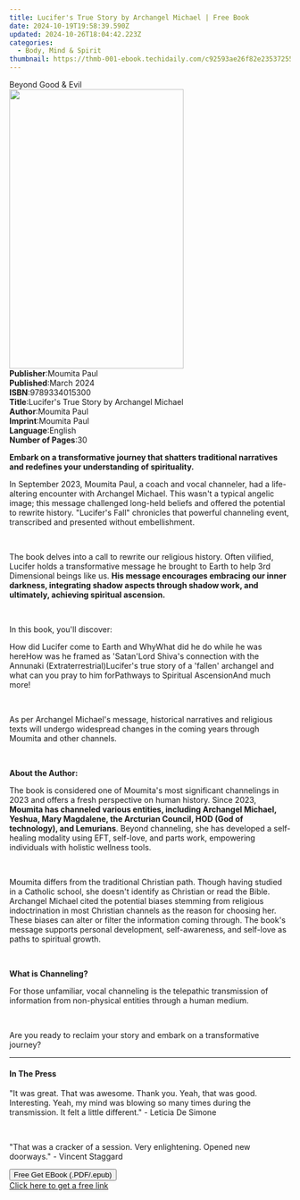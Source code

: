 ```yaml
---
title: Lucifer's True Story by Archangel Michael | Free Book
date: 2024-10-19T19:58:39.590Z
updated: 2024-10-26T18:04:42.223Z
categories:
  - Body, Mind & Spirit
thumbnail: https://thmb-001-ebook.techidaily.com/c92593ae26f82e2353725502526b520aa38e76d130e90efce4e29c5dd1f37563.jpg
---
```

<main id="book-container">
  <div class="flex flex-col">
    <div class="book-brief flex-1 py-6 px-4 sm:p-6 md:py-10 md:px-8">
      <!-- brief-->
      <div class="book-brief-main">Beyond Good & Evil</div>
    </div>
    <div
      class="book-meta-info flex-1 grid gap-4 col-start-1 col-end-3 row-start-1 sm:mb-6 sm:grid-cols-4 lg:gap-6 lg:col-start-2 lg:row-end-6 lg:row-span-6 lg:mb-0"
    >
      <div
        class="book-meta-info-left place-content-center mt-4 p-4 text-sm leading-6 col-start-2 col-span-2 dark:text-slate-400"
      >
        <img
          class="w-full h-500 object-cover rounded-lg sm:h-255 sm:col-span-2 lg:col-span-full"
          src="https://img-001-ebook.techidaily.com/780ba53fb1f1952003186b5982945b552faae5ac845c0d2e90396bfd1b567812.jpg"
          alt=""
          width="312"
          height="500"
        />
      </div>
      <div
        class="book-meta-info-right mt-2 col-start-1 row-start-2 col-span-3 self-center"
      >
        <!-- meta data  -->
        <div class="flex flex-col px-4 md:px-8">
          <div class="flex-1">
            <strong>Publisher</strong>:<span class="px-2">Moumita Paul</span>
          </div>
          <div class="flex-1">
            <strong>Published</strong>:<span class="px-2">March 2024</span>
          </div>
          <div class="flex-1">
            <strong>ISBN</strong>:<span class="px-2">9789334015300</span>
          </div>
          <div class="flex-1">
            <strong>Title</strong>:<span class="px-2"
              >Lucifer&#39;s True Story by Archangel Michael</span
            >
          </div>
          <div class="flex-1">
            <strong>Author</strong>:<span class="px-2">Moumita Paul</span>
          </div>
          <div class="flex-1">
            <strong>Imprint</strong>:<span class="px-2">Moumita Paul</span>
          </div>
          <div class="flex-1">
            <strong>Language</strong>:<span class="px-2">English</span>
          </div>
          <div class="flex-1">
            <strong>Number of Pages</strong>:<span class="px-2">30</span>
          </div>
        </div>
      </div>
    </div>
    <div class="book-description flex-1 py-6 px-4 sm:p-6 md:py-10 md:px-8">
      <div class="book-description-main">
        <div accordion-content="" id="description">
          <p>
            <strong
              >Embark on a transformative journey that shatters traditional
              narratives and redefines your understanding of
              spirituality.</strong
            >
          </p>
          <p>
            In September 2023, Moumita Paul, a coach and vocal channeler, had a
            life-altering encounter with Archangel Michael. This wasn't a
            typical angelic image; this message challenged long-held beliefs and
            offered the potential to rewrite history. "Lucifer's Fall"
            chronicles that powerful channeling event, transcribed and presented
            without embellishment.
          </p>
          <p><br /></p>
          <p>
            The book delves into a call to rewrite our religious history. Often
            vilified, Lucifer holds a transformative message he brought to Earth
            to help 3rd Dimensional beings like us.
            <strong
              >His message encourages embracing our inner darkness, integrating
              shadow aspects through shadow work, and ultimately, achieving
              spiritual ascension.</strong
            >
          </p>
          <p><br /></p>
          <p>In this book, you'll discover:</p>
          How did Lucifer come to Earth and WhyWhat did he do while he was
          hereHow was he framed as 'Satan'Lord Shiva's connection with the
          Annunaki (Extraterrestrial)Lucifer's true story of a 'fallen'
          archangel&nbsp;and what can you pray to him forPathways to Spiritual
          AscensionAnd much more!
          <p><br /></p>
          <p>
            As per Archangel Michael's message, historical narratives and
            religious texts will undergo widespread changes in the coming years
            through Moumita and other channels.
          </p>
          <p><br /></p>
          <p><strong>About the Author:</strong></p>
          <p>
            The book is considered one of Moumita's most significant channelings
            in 2023 and offers a fresh perspective on human history. Since 2023,
            <strong
              >Moumita has channeled various entities, including Archangel
              Michael, Yeshua, Mary Magdalene, the Arcturian Council, HOD (God
              of technology), and Lemurians</strong
            >. Beyond channeling, she has developed a self-healing modality
            using EFT, self-love, and parts work, empowering individuals with
            holistic wellness tools.
          </p>
          <p><br /></p>
          <p>
            Moumita differs from the traditional Christian path. Though having
            studied in a Catholic school, she doesn't identify as Christian or
            read the Bible. Archangel Michael cited the potential biases
            stemming from religious indoctrination in most Christian channels as
            the reason for choosing her. These biases can alter or filter the
            information coming through. The book's message supports personal
            development, self-awareness, and self-love as paths to spiritual
            growth.
          </p>
          <p><br /></p>
          <p><strong>What is Channeling?</strong></p>
          <p>
            For those unfamiliar, vocal channeling is the telepathic
            transmission of information from non-physical entities through a
            human medium.&nbsp;
          </p>
          <p><br /></p>
          <p>
            Are you ready to reclaim your story and embark on a transformative
            journey?
          </p>
        </div>
        <div class="accordion-fader"></div>
      </div>
    </div>
    <div class="book-excerpts flex-1 py-6 px-4 sm:p-6 md:py-10 md:px-8">
      <!-- excerpts-->
      <div class="book-excerpts-main">
        <hr />
        <h4 class="placeholder placeholder-heading">
          <span>In The Press</span>
        </h4>
        <p></p>
        <p>
          "It was great. That was awesome. Thank you. Yeah, that was good.
          Interesting.&nbsp;Yeah, my mind was blowing so many times during the
          transmission.&nbsp;It felt a little different." - Leticia De Simone
        </p>
        <p><br /></p>
        <p>
          "That was a cracker of a session. Very enlightening. Opened new
          doorways." - Vincent Staggard
        </p>
        <p></p>
      </div>
    </div>
    <div
      class="book-about-author flex-1 py-6 px-4 sm:p-6 md:py-10 md:px-8"
    ></div>
    <div class="book-free-get flex-1 py-6 px-4 sm:p-6 md:py-10 md:px-8">
      <button
        id="btn-free-get"
        class="bg-blue-500 hover:bg-blue-700 text-white font-bold py-2 px-4 rounded"
      >
        Free Get EBook (.PDF/.epub)
      </button>
      <div id="countdown-display" class="px-2 text-lg mt-2"></div>
      <a
        id="free-link"
        class="hidden bg-blue-500 hover:bg-blue-700 text-white font-bold py-2 px-4 rounded"
        href="https://www.ebooks.com/en-us/book/211262419/lucifer-s-true-story-by-archangel-michael/moumita-paul/"
        target="_blank"
        >Click here to get a free link</a
      >
    </div>
    <script>
      let countdownTime = 0;
      let countdownInterval = null;
      document
        .getElementById('btn-free-get')
        .addEventListener('click', startCountdown);
      function startCountdown() {
        countdownTime = new Date().getTime() + 60000 * 3;
        countdownInterval = setInterval(updateCountdown, 1000);
        document.getElementById('btn-free-get').disabled = true;
        document
          .getElementById('btn-free-get')
          .classList.add('bg-gray-500', 'cursor-not-allowed');
      }
      function updateCountdown() {
        let currentTime = new Date().getTime();
        let timeLeft = countdownTime - currentTime;
        let secondsLeft = Math.floor(timeLeft / 1000);
        document.getElementById('countdown-display').innerHTML =
          `Remaining time: ${secondsLeft} seconds.`;
        if (secondsLeft <= 0) {
          clearInterval(countdownInterval);
          document.getElementById('btn-free-get').classList.add('hidden');
          document.getElementById('free-link').classList.remove('hidden');
          document.getElementById('countdown-display').innerHTML = '';
        }
      }
    </script>
  </div>
</main>

<ins class="adsbygoogle"
      style="display:block"
      data-ad-client="ca-pub-7571918770474297"
      data-ad-slot="8358498916"
      data-ad-format="auto"
      data-full-width-responsive="true"></ins>
    